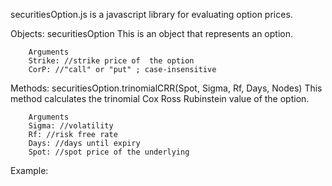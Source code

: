 securitiesOption.js is a javascript library for evaluating option prices.

Objects: 
	securitiesOption
		This is an object that represents an option.

		Arguments
	    Strike: //strike price of  the option
	    CorP: //"call" or "put" ; case-insensitive


Methods:
	securitiesOption.trinomialCRR(Spot, Sigma, Rf, Days, Nodes)
		This method calculates the trinomial Cox Ross Rubinstein value of the option.

		Arguments
		Sigma: //volatility
	    Rf: //risk free rate
	    Days: //days until expiry
	    Spot: //spot price of the underlying

Example:
	<!--HTML-->
	<script>
		var testOption = new securitiesOption({
		    Strike: 3000,
		    CorP: "call"
		});

		console.log(testOption.trinomialCRR(1418.16, 0.3702, 0.00261, 854, 800));
	</script>

- This is a work in progress -